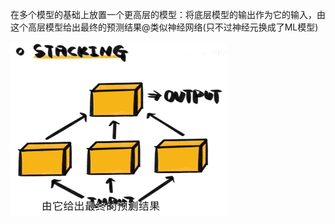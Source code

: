 在多个模型的基础上放置一个更高层的模型：将底层模型的输出作为它的输入，由这个高层模型给出最终的预测结果@类似神经网络(只不过神经元换成了ML模型)

<img src="https://raw.githubusercontent.com/DaiDuncan/PicUploader/main/img3/20210617091547.png" alt="image-20210617091546931" style="zoom: 50%;" />